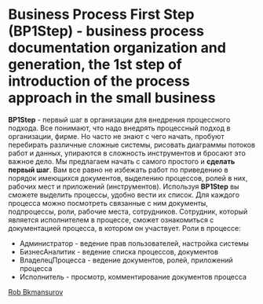 # Business Process First Step (BP1Step) - business process documentation organization and generation, the 1st step of introduction of the process approach in the small business

**BP1Step** - первый шаг в организации для внедрения процессного подхода.
Все понимают, что надо внедрять процессный подход в организации, фирме.
Но часто не знают с чего начать, пробуют перебирать различные сложные системы, рисовать диаграммы потоков работ и данных, упираются в сложность инструментов и бросают это важное дело.
Мы предлагаем начать с самого простого и **сделать первый шаг**.
Вам все равно не избежать работ по приведению в порядок имеющихся документов, выделению процессов, ролей в них, рабочих мест и приложений (инструментов).
Используя **BP1Step** вы сможете выделить процессы, удобно вести их список.
Для каждого процесса можно посмотреть связанные с ним документы, подпроцессы, роли, рабочие места, сотрудников.
Сотрудник, который является исполнителем в процессе, сможет ознакомиться с документацией процесса, в котором он участвует.
Роли в процессе:
- Администратор - ведение прав пользователей, настройка системы
- БизнесАналитик - ведение списка процессов, документов
- ВладелецПроцесса - ведение документов, ролей, приложений процесса
- Исполнитель - просмотр, комментирование документов процесса


 [Rob Bkmansurov](robb@mail.ru)

